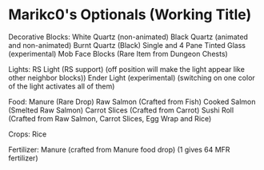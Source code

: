 Marikc0's Optionals (Working Title)
===========

Decorative Blocks:
White Quartz (non-animated)
Black Quartz (animated and non-animated)
Burnt Quartz (Black)
Single and 4 Pane Tinted Glass (experimental)
Mob Face Blocks (Rare Item from Dungeon Chests)

Lights:
RS Light (RS support) (off position will make the light appear like other neighbor blocks))
Ender Light (experimental) (switching on one color of the light activates all of them)

Food:
Manure (Rare Drop)
Raw Salmon (Crafted from Fish)
Cooked Salmon (Smelted Raw Salmon)
Carrot Slices (Crafted from Carrot)
Sushi Roll (Crafted from Raw Salmon, Carrot Slices, Egg Wrap and Rice)

Crops:
Rice

Fertilizer:
Manure (crafted from Manure food drop) (1 gives 64 MFR fertilizer)
